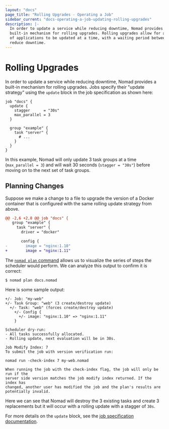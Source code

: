 ```yaml
---
layout: "docs"
page_title: "Rolling Upgrades - Operating a Job"
sidebar_current: "docs-operating-a-job-updating-rolling-upgrades"
description: |-
  In order to update a service while reducing downtime, Nomad provides a
  built-in mechanism for rolling upgrades. Rolling upgrades allow for a subset
  of applications to be updated at a time, with a waiting period between to
  reduce downtime.
---
```


# Rolling Upgrades

In order to update a service while reducing downtime, Nomad provides a built-in
mechanism for rolling upgrades. Jobs specify their "update strategy" using the
`update` block in the job specification as shown here:

```hcl
job "docs" {
  update {
    stagger      = "30s"
    max_parallel = 3
  }

  group "example" {
    task "server" {
      # ...
    }
  }
}
```

In this example, Nomad will only update 3 task groups at a time (`max_parallel =
3`) and will wait 30 seconds (`stagger = "30s"`) before moving on to the next
set of task groups.

## Planning Changes

Suppose we make a change to a file to upgrade the version of a Docker container
that is configured with the same rolling update strategy from above.

```diff
@@ -2,6 +2,8 @@ job "docs" {
   group "example" {
     task "server" {
       driver = "docker"

       config {
-        image = "nginx:1.10"
+        image = "nginx:1.11"
```

The [`nomad plan` command](http://localhost:4567/docs/commands/plan.html) allows
us to visualize the series of steps the scheduler would perform. We can analyze
this output to confirm it is correct:

```shell
$ nomad plan docs.nomad
```

Here is some sample output:

```text
+/- Job: "my-web"
+/- Task Group: "web" (3 create/destroy update)
  +/- Task: "web" (forces create/destroy update)
    +/- Config {
      +/- image: "nginx:1.10" => "nginx:1.11"
    }

Scheduler dry-run:
- All tasks successfully allocated.
- Rolling update, next evaluation will be in 30s.

Job Modify Index: 7
To submit the job with version verification run:

nomad run -check-index 7 my-web.nomad

When running the job with the check-index flag, the job will only be run if the
server side version matches the job modify index returned. If the index has
changed, another user has modified the job and the plan's results are
potentially invalid.
```

Here we can see that Nomad will destroy the 3 existing tasks and create 3
replacements but it will occur with a rolling update with a stagger of `30s`.

For more details on the `update` block, see the
[job specification documentation](/docs/job-specification/update.html).
